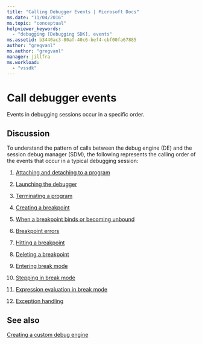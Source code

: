 ```yaml
---
title: "Calling Debugger Events | Microsoft Docs"
ms.date: "11/04/2016"
ms.topic: "conceptual"
helpviewer_keywords:
  - "debugging [Debugging SDK], events"
ms.assetid: b3440ac3-80af-40c6-bef4-cbf00fa67885
author: "gregvanl"
ms.author: "gregvanl"
manager: jillfra
ms.workload:
  - "vssdk"
---
```

# Call debugger events
Events in debugging sessions occur in a specific order.

## Discussion
 To understand the pattern of calls between the debug engine (DE) and the session debug manager (SDM), the following represents the calling order of the events that occur in a typical debugging session:

1.  [Attaching and detaching to a program](../../extensibility/debugger/attaching-and-detaching-to-a-program.md)

2.  [Launching the debugger](../../extensibility/debugger/launching-the-debugger.md)

3.  [Terminating a program](../../extensibility/debugger/terminating-a-program.md)

4.  [Creating a breakpoint](../../extensibility/debugger/creating-a-breakpoint.md)

5.  [When a breakpoint binds or becoming unbound](../../extensibility/debugger/when-a-breakpoint-binds-or-becomes-unbound.md)

6.  [Breakpoint errors](../../extensibility/debugger/breakpoint-errors.md)

7.  [Hitting a breakpoint](../../extensibility/debugger/hitting-a-breakpoint.md)

8.  [Deleting a breakpoint](../../extensibility/debugger/deleting-a-breakpoint.md)

9. [Entering break mode](../../extensibility/debugger/entering-break-mode.md)

10. [Stepping in break mode](../../extensibility/debugger/stepping-in-break-mode.md)

11. [Expression evaluation in break mode](../../extensibility/debugger/expression-evaluation-in-break-mode.md)

12. [Exception handling](../../extensibility/debugger/exception-handling-visual-studio-sdk.md)

## See also
 [Creating a custom debug engine](../../extensibility/debugger/creating-a-custom-debug-engine.md)